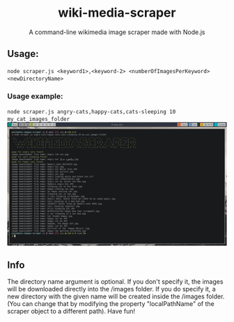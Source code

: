 <h1 align="center">wiki-media-scraper</h1>
<p align="center">A command-line wikimedia image scraper made with Node.js<p>

<h2>Usage:</h2>
<code>node scraper.js &lt;keyword1&gt;,&ltkeyword-2&gt; &ltnumberOfImagesPerKeyword&gt; &lt;newDirectoryName&gt;</code>

<h3>Usage example:</h3>
<code>node scraper.js angry-cats,happy-cats,cats-sleeping 10 my_cat_images_folder</code>
<img src="example.png">

<h2>Info</h2>
<p>The directory name argument is optional. If you don't specify it, the images will be downloaded directly into the /images folder. If you do specify it, a new directory with the given name will be created inside the /images folder. (You can change that by modifying the property "localPathName" of the scraper object to a different path). Have fun!</p>
